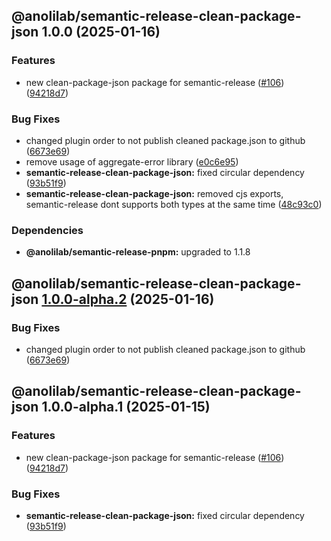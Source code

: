 ## @anolilab/semantic-release-clean-package-json 1.0.0 (2025-01-16)

### Features

* new clean-package-json package for semantic-release ([#106](https://github.com/anolilab/semantic-release/issues/106)) ([94218d7](https://github.com/anolilab/semantic-release/commit/94218d72b21e698f46b96749d9216209782d381a))

### Bug Fixes

* changed plugin order to not publish cleaned package.json to github ([6673e69](https://github.com/anolilab/semantic-release/commit/6673e69723fd340380250fa2d986e4c37091351f))
* remove usage of aggregate-error library ([e0c6e95](https://github.com/anolilab/semantic-release/commit/e0c6e95b07416d6694fa192ddca96e17a4c1c4b8))
* **semantic-release-clean-package-json:** fixed circular dependency ([93b51f9](https://github.com/anolilab/semantic-release/commit/93b51f9c03503e10f0c0a23dcd55273622b40aa0))
* **semantic-release-clean-package-json:** removed cjs exports, semantic-release dont supports both types at the same time ([48c93c0](https://github.com/anolilab/semantic-release/commit/48c93c09cd5d6429b7658bc9a4fc573ea23462e2))


### Dependencies

* **@anolilab/semantic-release-pnpm:** upgraded to 1.1.8

## @anolilab/semantic-release-clean-package-json [1.0.0-alpha.2](https://github.com/anolilab/semantic-release/compare/@anolilab/semantic-release-clean-package-json@1.0.0-alpha.1...@anolilab/semantic-release-clean-package-json@1.0.0-alpha.2) (2025-01-16)

### Bug Fixes

* changed plugin order to not publish cleaned package.json to github ([6673e69](https://github.com/anolilab/semantic-release/commit/6673e69723fd340380250fa2d986e4c37091351f))

## @anolilab/semantic-release-clean-package-json 1.0.0-alpha.1 (2025-01-15)

### Features

* new clean-package-json package for semantic-release ([#106](https://github.com/anolilab/semantic-release/issues/106)) ([94218d7](https://github.com/anolilab/semantic-release/commit/94218d72b21e698f46b96749d9216209782d381a))

### Bug Fixes

* **semantic-release-clean-package-json:** fixed circular dependency ([93b51f9](https://github.com/anolilab/semantic-release/commit/93b51f9c03503e10f0c0a23dcd55273622b40aa0))
